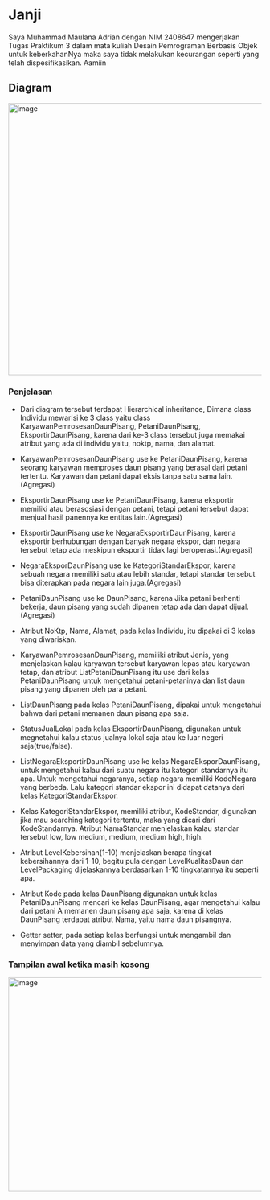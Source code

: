<h1>Janji</h1>
Saya Muhammad Maulana Adrian dengan NIM 2408647 mengerjakan Tugas Praktikum 3
dalam mata kuliah Desain Pemrograman Berbasis Objek untuk keberkahanNya maka
saya tidak melakukan kecurangan seperti yang telah dispesifikasikan. Aamiin

<h2>Diagram</h2>

<img width="988" height="541" alt="image" src="https://github.com/user-attachments/assets/95d8d6e6-fd38-4e5e-899e-35197ef2ef50" />

<h3>Penjelasan</h3>

* Dari diagram tersebut terdapat Hierarchical inheritance, Dimana class Individu mewarisi ke 3 class yaitu class KaryawanPemrosesanDaunPisang, PetaniDaunPisang, EksportirDaunPisang, karena dari ke-3 class tersebut juga memakai atribut yang ada di individu yaitu, noktp, nama, dan alamat.
* KaryawanPemrosesanDaunPisang use ke PetaniDaunPisang, karena seorang karyawan memproses daun pisang yang berasal dari petani tertentu. Karyawan dan petani dapat eksis tanpa satu sama lain.(Agregasi)
* EksportirDaunPisang use ke PetaniDaunPisang, karena eksportir memiliki atau berasosiasi dengan petani, tetapi petani tersebut dapat menjual hasil panennya ke entitas lain.(Agregasi)
* EksportirDaunPisang use ke NegaraEksportirDaunPisang, karena eksportir berhubungan dengan banyak negara ekspor, dan negara tersebut tetap ada meskipun eksportir tidak lagi beroperasi.(Agregasi)
* NegaraEksporDaunPisang use ke KategoriStandarEkspor, karena sebuah negara memiliki satu atau lebih standar, tetapi standar tersebut bisa diterapkan pada negara lain juga.(Agregasi)
* PetaniDaunPisang use ke DaunPisang, karena Jika petani berhenti bekerja, daun pisang yang sudah dipanen tetap ada dan dapat dijual.(Agregasi)

* Atribut NoKtp, Nama, Alamat, pada kelas Individu, itu dipakai di 3 kelas yang diwariskan.
* KaryawanPemrosesanDaunPisang, memiliki atribut Jenis, yang menjelaskan kalau karyawan tersebut karyawan lepas
atau karyawan tetap, dan atribut ListPetaniDaunPisang itu use dari kelas PetaniDaunPisang untuk mengetahui petani-petaninya dan list daun pisang yang dipanen oleh para petani.
* ListDaunPisang pada kelas PetaniDaunPisang, dipakai untuk mengetahui bahwa dari petani memanen daun pisang apa saja.
* StatusJualLokal pada kelas EksportirDaunPisang, digunakan untuk megnetahui kalau status jualnya lokal saja atau ke luar negeri saja(true/false).
* ListNegaraEksportirDaunPisang use ke kelas NegaraEksporDaunPisang, untuk mengetahui kalau dari suatu negara itu kategori standarnya itu apa. Untuk mengetahui negaranya, setiap negara memiliki KodeNegara yang berbeda. Lalu kategori standar ekspor ini didapat datanya dari kelas KategoriStandarEkspor.
* Kelas KategoriStandarEkspor, memiliki atribut, KodeStandar, digunakan jika mau searching kategori tertentu, maka yang dicari dari KodeStandarnya. Atribut NamaStandar menjelaskan kalau standar tersebut low, low medium, medium, medium high, high.
* Atribut LevelKebersihan(1-10) menjelaskan berapa tingkat kebersihannya dari 1-10, begitu pula dengan LevelKualitasDaun dan LevelPackaging dijelaskannya berdasarkan 1-10 tingkatannya itu seperti apa.
* Atribut Kode pada kelas DaunPisang digunakan untuk kelas PetaniDaunPisang mencari ke kelas DaunPisang, agar mengetahui kalau dari petani A memanen daun pisang apa saja, karena di kelas DaunPisang terdapat atribut Nama, yaitu nama daun pisangnya.
* Getter setter, pada setiap kelas berfungsi untuk mengambil dan menyimpan data yang diambil sebelumnya.

<h3>Tampilan awal ketika masih kosong</h3>

<img width="541" height="426" alt="image" src="https://github.com/user-attachments/assets/a3b18a48-8991-4a42-8388-1cfb045d24da" />
